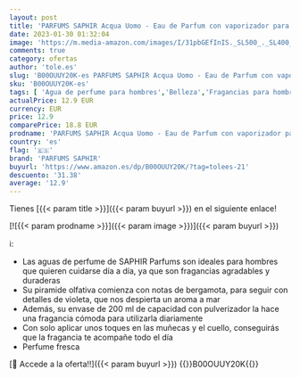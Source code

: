 ```yaml
---
layout: post
title: 'PARFUMS SAPHIR Acqua Uomo - Eau de Parfum con vaporizador para Hombre - 200 ml'
date: 2023-01-30 01:32:04
image: 'https://m.media-amazon.com/images/I/31pbGEfInIS._SL500_._SL400_.jpg'
comments: true
category: ofertas
author: 'tole.es'
slug: 'B00OUUY20K-es PARFUMS SAPHIR Acqua Uomo - Eau de Parfum con vaporizador...'
sku: 'B00OUUY20K-es'
tags: [ 'Agua de perfume para hombres','Belleza','Fragancias para hombres','Perfumes y fragancias','de','eau','parfum','parfums saphir','🇪🇸', ]
actualPrice: 12.9 EUR
currency: EUR
price: 12.9
comparePrice: 18.8 EUR
prodname: 'PARFUMS SAPHIR Acqua Uomo - Eau de Parfum con vaporizador para Hombre - 200 ml'
country: 'es'
flag: '🇪🇸'
brand: 'PARFUMS SAPHIR'
buyurl: 'https://www.amazon.es/dp/B00OUUY20K/?tag=tolees-21'
descuento: '31.38'
average: '12.9'
---
```


Tienes [{{< param title >}}]({{< param buyurl >}}) en el siguiente enlace!

[![{{< param prodname >}}]({{< param image >}})]({{< param buyurl >}})

ℹ️:

- Las aguas de perfume de SAPHIR Parfums son ideales para hombres que quieren cuidarse día a día, ya que son fragancias agradables y duraderas
- Su piramide olfativa comienza con notas de bergamota, para seguir con detalles de violeta, que nos despierta un aroma a mar
- Además, su envase de 200 ml de capacidad con pulverizador la hace una fragancia cómoda para utilizarla diariamente
- Con solo aplicar unos toques en las muñecas y el cuello, conseguirás que la fragancia te acompañe todo el día
- Perfume fresca

[🛒 Accede a la oferta!!]({{< param buyurl >}})
{{<world>}}B00OUUY20K{{</world>}}
